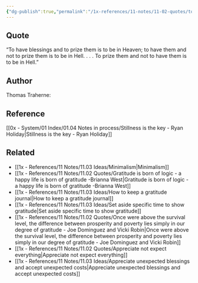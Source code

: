 ```yaml
---
{"dg-publish":true,"permalink":"/1x-references/11-notes/11-02-quotes/to-have-blessings-and-to-prize-them-is-to-be-in-heaven-to-have-them-and-not-to-prize-them-is-to-be-in-hell-to-prize-them-and-not-to-have-them-is-to-be-in-hell-thomas-traherne/","title":"To have blessings and to prize them is to be in Heaven, to have them and not to prize them is to be in Hell. . . . To prize them and not to have them is to be in Hell - Thomas Traherne","created":"2024-03-13T21:08:47.411+03:00","updated":"2024-03-13T21:10:44.894+03:00"}
---
```



## Quote
“To have blessings and to prize them is to be in Heaven; to have them and not to prize them is to be in Hell. . . . To prize them and not to have them is to be in Hell.”


## Author
Thomas Traherne: 

## Reference
[[0x - System/01 Index/01.04 Notes in process/Stillness is the key - Ryan Holiday\|Stillness is the key - Ryan Holiday]]

## Related
- [[1x - References/11 Notes/11.03 Ideas/Minimalism\|Minimalism]]
- [[1x - References/11 Notes/11.02 Quotes/Gratitude is born of logic - a happy life is born of gratitude -Brianna West\|Gratitude is born of logic - a happy life is born of gratitude -Brianna West]]
- [[1x - References/11 Notes/11.03 Ideas/How to keep a gratitude journal\|How to keep a gratitude journal]]
- [[1x - References/11 Notes/11.03 Ideas/Set aside specific time to show gratitude\|Set aside specific time to show gratitude]]
- [[1x - References/11 Notes/11.02 Quotes/Once were above the survival level, the difference between prosperity and poverty lies simply in our degree of gratitude - Joe Dominguez and Vicki Robin\|Once were above the survival level, the difference between prosperity and poverty lies simply in our degree of gratitude - Joe Dominguez and Vicki Robin]]
- [[1x - References/11 Notes/11.02 Quotes/Appreciate not expect everything\|Appreciate not expect everything]]
- [[1x - References/11 Notes/11.03 Ideas/Appreciate unexpected blessings and accept unexpected costs\|Appreciate unexpected blessings and accept unexpected costs]]